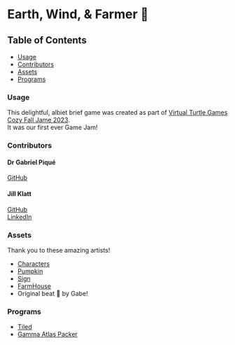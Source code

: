 
# Earth, Wind, & Farmer :jack_o_lantern:

## Table of Contents
 
- [Usage](#usage)
- [Contributors](#contributors)
- [Assets](#assets)
- [Programs](#programs)

  
### Usage

This delightful, albiet brief game was created as part of [Virtual Turtle Games](https://virtual-turtle-games.itch.io/) [Cozy Fall Jame 2023](https://itch.io/jam/cozy-fall-jam-2023). <br>
It was our first ever Game Jam!

  
### Contributors

#### Dr Gabriel Piqué
[GitHub](https://github.com/PhatGab)

#### Jill Klatt
[GitHub](https://github.com/JillKlatt)<br>
[LinkedIn](https://www.linkedin.com/in/jill-klatt-39b2a9200/)
  
### Assets

Thank you to these amazing artists!
* [Characters](https://superdark.itch.io/)
* [Pumpkin](https://elenetari.itch.io/halloween-decorations-free-demo)
* [Sign](https://gx310.itch.io/sign-posts)
* [FarmHouse](https://www.hiclipart.com/free-transparent-background-png-clipart-puhor)
* Original beat :musical_score: by Gabe!
  
### Programs

* [Tiled](https://www.mapeditor.org/)
* [Gamma Atlas Packer](https://gammafp.com/tool/atlas-packer/)